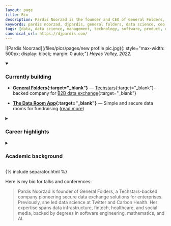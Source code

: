 ```yaml
---
layout: page
title: Bio
description: Pardis Noorzad is the founder and CEO of General Folders, pioneering secure data exchange solutions for enterprises. Previously led data science at Carbon Health and Twitter.
keywords: pardis noorzad, djpardis, general folders, data science, ceo founder, techstars, carbon health, twitter, data exchange, secure data sharing
tags: [data, data science, management, technology, software, product, cloud infrastructure]
canonical_url: https://djpardis.com/
---
```


![Pardis Noorzad](/files/pics/pages/new profile pic.jpg){: style="max-width: 500px; display: block; margin: 0 auto;"}
*Hayes Valley, 2022.*

<details class="collapsible-section" markdown="1" open>
<summary><h3>Currently building</h3></summary>

- **[General Folders](https://generalfolders.com){:target="_blank"}** — [Techstars](https://www.techstars.com/newsroom/new-class-san-diego-sdsu){:target="_blank"}-backed company for [B2B data exchange](https://medium.com/@djpardis/the-state-of-data-exchange-31049fa229f0){:target="_blank"}

- **[The Data Room App](https://thedataroom.app){:target="_blank"}** — Simple and secure data rooms for fundraising ([read more](/blog/2025/07/20/introducing-the-data-room-app/))

</details>

<details class="collapsible-section" markdown="1">
<summary><h3>Career highlights</h3></summary>

- **Head of Data** at [Carbon Health](https://www.linkedin.com/posts/carbon-health_meet-pardis-noorzad-head-of-data-science-activity-6649426702302871552-DnLa/){:target="_blank"} — Built data infrastructure for healthcare ([learn more](https://www.youtube.com/watch?v=CQHwLWMQFDk){:target="_blank"}) 

- **Data Science Leader** at [Twitter](https://twitter.com/){:target="_blank"} — Established the [data function](https://medium.com/@djpardis/models-for-integrating-data-science-teams-within-organizations-7c5afa032ebd){:target="_blank"} for Search, Trends, Recommendations, etc.

- **ML Engineering** at [Paytm](http://www.paytm.com){:target="_blank"} — Built a Fraud Detection System protecting 100M+ users

- **ML Engineering** at [Rubikloud](https://www.linkedin.com/company/rubikloud-technologies/){:target="_blank"} — Built a Promotion Optimization System for multi-channel retailers

</details>

<details class="collapsible-section" markdown="1">
<summary><h3>Academic background</h3></summary>

- **Applied Mathematics** — [Ryerson University](https://www.torontomu.ca/graphs-group/join-us/){:target="_blank"} (MSc)  
&nbsp;&nbsp;&nbsp;&nbsp;Focus areas: Random graph models of online social networks

- **Artificial Intelligence (AI)** — [Amirkabir University](http://ceit.aut.ac.ir/autcms/computer-engineering/en/home){:target="_blank"} (MSc)  
&nbsp;&nbsp;&nbsp;&nbsp;Focus areas: [Music genre recognition](/files/papers/genreSturmNoorzad20120116.pdf){:target="_blank"} and [sparse classifiers](/files/papers/Noorzad2012b.pdf){:target="_blank"} 

- **Software Engineering** — [University of Tehran](http://ece.ut.ac.ir/en){:target="_blank"} (BSc)  
&nbsp;&nbsp;&nbsp;&nbsp;Focus areas: RL and theorem proving systems

</details>


{% include separator.html %}

Here is my bio for talks and conferences:

> Pardis Noorzad is founder of General Folders, a Techstars-backed company pioneering secure data exchange solutions for enterprises. 
> Previously, she led data science at Twitter and Carbon Health. Her expertise spans data infrastructure, fintech, 
> healthcare, and social media, backed by degrees in software engineering, mathematics, and AI.